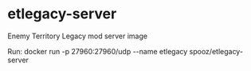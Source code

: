 # etlegacy-server
Enemy Territory Legacy mod server image

Run:
docker run -p 27960:27960/udp --name etlegacy spooz/etlegacy-server
